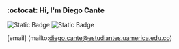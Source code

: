 ### :octocat: Hi, I'm Diego Cante
![Static Badge](https://img.shields.io/badge/-Logo-color?style=flat&logo=Logo&link=url)
![Static Badge](https://img.shields.io/badge/-LinkedIn-blue?style=flat&logo=Linkedin&label=Linkedin&link=https%3A%2F%2Fwww.linkedin.com%2Fin%2Fjohn-su%25C3%25A1rez-p%25C3%25A9rez-9a3b07168%2F)

[email] (mailto:diego.cante@estudiantes.uamerica.edu.co)

<!--
**3211118/3211118** is a ✨ _special_ ✨ repository because its `README.md` (this file) appears on your GitHub profile.

Here are some ideas to get you started:

- 🔭 I’m currently working on ...
- 🌱 I’m currently learning ...
- 👯 I’m looking to collaborate on ...
- 🤔 I’m looking for help with ...
- 💬 Ask me about ...
- 📫 How to reach me: ...
- 😄 Pronouns: ...
- ⚡ Fun fact: ...
-->
